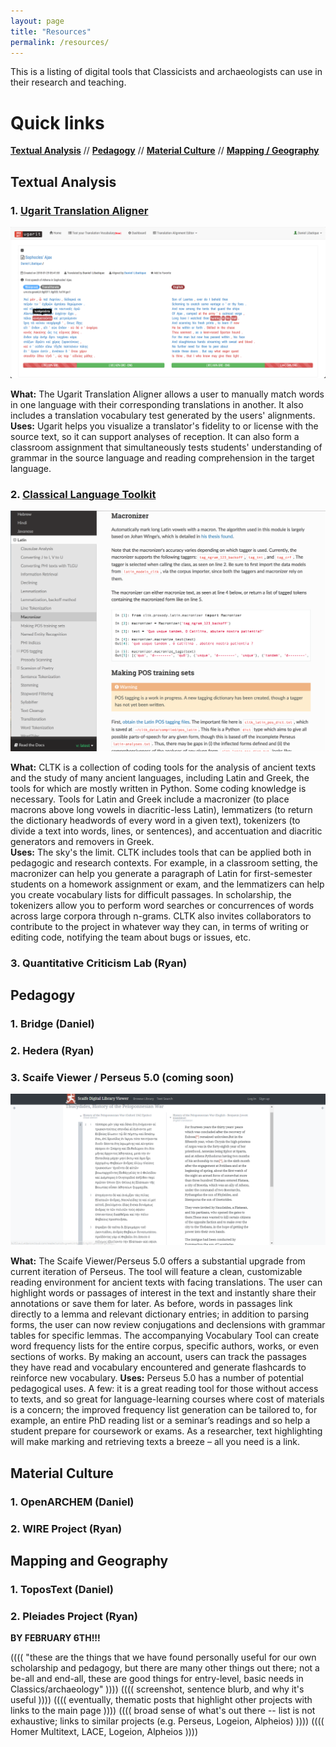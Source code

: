 ```yaml
---
layout: page
title: "Resources"
permalink: /resources/
---
```


This is a listing of digital tools that Classicists and archaeologists can use in their research and teaching.

# Quick links
[**Textual Analysis**](#textual-analysis) // [**Pedagogy**](#pedagogy) // [**Material Culture**](#material-culture) // [**Mapping / Geography**](#mapping-geography) 

## <a name="textual-analysis">Textual Analysis</a>

### 1. [Ugarit Translation Aligner](http://ugarit.ialigner.com)  

![Ugarit](/images/ugarit.png)

**What:** The Ugarit Translation Aligner allows a user to manually match words in one language with their corresponding translations in another. It also includes a translation vocabulary test generated by the users' alignments.  
**Uses:** Ugarit helps you visualize a translator's fidelity to or license with the source text, so it can support analyses of reception. It can also form a classroom assignment that simultaneously tests students' understanding of grammar in the source language and reading comprehension in the target language.  

### 2. [Classical Language Toolkit](http://cltk.org)

![CLTK](/images/cltk.png)

**What:** CLTK is a collection of coding tools for the analysis of ancient texts and the study of many ancient languages, including Latin and Greek, the tools for which are mostly written in Python. Some coding knowledge is necessary. Tools for Latin and Greek include a macronizer (to place macrons above long vowels in diacritic-less Latin), lemmatizers (to return the dictionary headwords of every word in a given text), tokenizers (to divide a text into words, lines, or sentences), and accentuation and diacritic generators and removers in Greek.  
**Uses:** The sky's the limit. CLTK includes tools that can be applied both in pedagogic and research contexts. For example, in a classroom setting, the macronizer can help you generate a paragraph of Latin for first-semester students on a homework assignment or exam, and the lemmatizers can help you create vocabulary lists for difficult passages. In scholarship, the tokenizers allow you to perform word searches or concurrences of words across large corpora through n-grams. CLTK also invites collaborators to contribute to the project in whatever way they can, in terms of writing or editing code, notifying the team about bugs or issues, etc.

### 3. Quantitative Criticism Lab (Ryan)

## <a name="pedagogy">Pedagogy</a>

### 1. Bridge (Daniel)
### 2. Hedera (Ryan)
### 3. Scaife Viewer / Perseus 5.0 (coming soon)

![Perseus5](/images/scaife.png)

**What:** The Scaife Viewer/Perseus 5.0 offers a substantial upgrade from current iteration of Perseus. The tool will feature a clean, customizable reading environment for ancient texts with facing translations. The user can highlight words or passages of interest in the text and instantly share their annotations or save them for later. As before, words in passages link directly to a lemma and relevant dictionary entries; in addition to parsing forms, the user can now review conjugations and declensions with grammar tables for specific lemmas. The accompanying Vocabulary Tool can create word frequency lists for the entire corpus, specific authors, works, or even sections of works. By making an account, users can track the passages they have read and vocabulary encountered and generate flashcards to reinforce new vocabulary.
**Uses:** Perseus 5.0 has a number of potential pedagogical uses. A few: it is a great reading tool for those without access to texts, and so great for language-learning courses where cost of materials is a concern; the improved frequency list generation can be tailored to, for example, an entire PhD reading list or a seminar’s readings and so help a student prepare for coursework or exams. As a researcher, text highlighting will make marking and retrieving texts a breeze – all you need is a link.

## <a name="material-culture">Material Culture</a>

### 1. OpenARCHEM (Daniel)
### 2. WIRE Project (Ryan)

## <a name="mapping-geography">Mapping and Geography</a>

### 1. ToposText (Daniel)
### 2. Pleiades Project (Ryan)

**BY FEBRUARY 6TH!!!**

(((( "these are the things that we have found personally useful for our own scholarship and pedagogy, but there are many other things out there; not a be-all and end-all, these are good things for entry-level, basic needs in Classics/archaeology" ))))
(((( screenshot, sentence blurb, and why it's useful ))))
(((( eventually, thematic posts that highlight other projects with links to the main page ))))
(((( broad sense of what's out there -- list is not exhaustive; links to similar projects (e.g. Perseus, Logeion, Alpheios) ))))
(((( Homer Multitext, LACE, Logeion, Alpheios ))))
